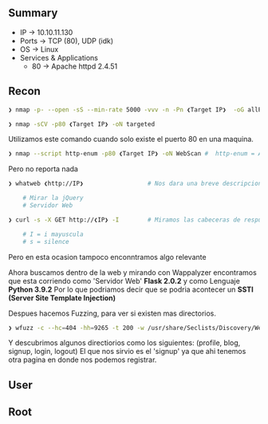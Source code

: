 ## Summary

- IP -> 10.10.11.130
- Ports -> TCP (80), UDP (idk)
- OS ->  Linux
- Services & Applications
    - 80 -> Apache httpd 2.4.51 

## Recon
```bash 
❯ nmap -p- --open -sS --min-rate 5000 -vvv -n -Pn ❮Target IP❯  -oG allPorts
```

```bash
❯ nmap -sCV -p80 ❮Target IP❯ -oN targeted
```

Utilizamos este comando cuando solo existe el puerto 80 en una maquina.
```bash
❯ nmap --script http-enum -p80 ❮Target IP❯ -oN WebScan #  http-enum = Aplica Fuzing a HTTP, utiliza un diccionario de 1000 rutas y ver si hay algunas rutas existen
```
Pero no reporta nada

```bash
❯ whatweb ❮http://IP❯                  # Nos dara una breve descripcion del gestor de contenidos del puerto 80

	# Mirar la jQuery
	# Servidor Web
```

```bash
❯ curl -s -X GET http://❮IP❯ -I        # Miramos las cabeceras de respuesta de la pagina web 

	# I = i mayuscula
	# s = silence
```
Pero en esta ocasion tampoco enconntramos algo relevante

Ahora buscamos dentro de la web y mirando con Wappalyzer encontramos que esta corriendo como 'Servidor Web' **Flask 2.0.2** y como Lenguaje **Python 3.9.2** Por lo que podriamos decir que se podria acontecer un **SSTI (Server Site Template Injection)**

Despues hacemos Fuzzing, para ver si existen mas directorios.
```bash 
❯ wfuzz -c --hc=404 -hh=9265 -t 200 -w /usr/share/Seclists/Discovery/Web-Content/directory-list-2.3-medium.txt http://10.10.11.130/FUZZ
```
Y descubrimos algunos directiorios como los siguientes:  (profile, blog, signup, login, logout)
El que nos sirvio es el 'signup' ya que ahi tenemos otra pagina en donde nos podemos registrar.




## User


## Root